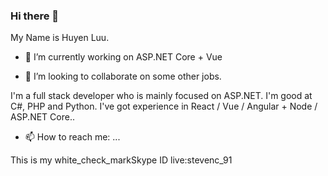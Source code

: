 ### Hi there 👋 

My Name is Huyen Luu.

- 🔭 I’m currently working on ASP.NET Core + Vue

- 👯 I’m looking to collaborate on some other jobs.

I'm a full stack developer who is mainly focused on ASP.NET.
I'm good at C#, PHP and Python.
I've got experience in React / Vue / Angular + Node / ASP.NET Core..

- 📫 How to reach me: ...

This is my white_check_markSkype ID
live:stevenc_91

